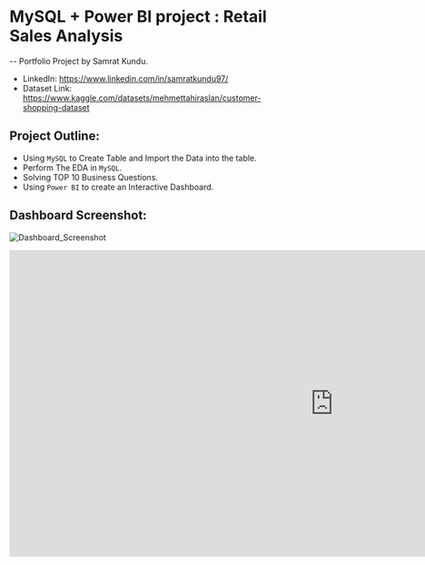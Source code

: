 # MySQL + Power BI project : Retail Sales Analysis

-- Portfolio Project by Samrat Kundu.
- LinkedIn: https://www.linkedin.com/in/samratkundu97/
- Dataset Link: https://www.kaggle.com/datasets/mehmettahiraslan/customer-shopping-dataset

## Project Outline:
- Using `MySQL` to Create Table and Import the Data into the table.
- Perform The EDA in `MySQL`.
- Solving TOP 10 Business Questions.
- Using `Power BI` to create an Interactive Dashboard.

## Dashboard Screenshot:
![Dashboard_Screenshot](https://github.com/kSam97/MySQL-Power_BI_project-Retail_Sales_Analysis/assets/142236218/04914235-794d-4be6-bb78-ab9314a149b7)


<iframe title="Retail_Sales_Dashboard" width="1140" height="541.25" src="https://app.powerbi.com/reportEmbed?reportId=033a879a-6641-4b90-8ce2-b61fb2596bea&autoAuth=true&ctid=ab69f0e1-2d92-4021-9e77-d05d35653d8d" frameborder="0" allowFullScreen="true"></iframe>
